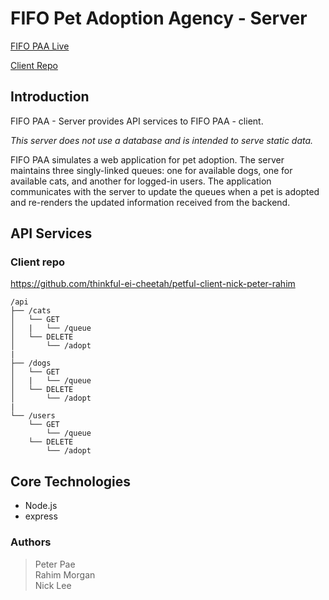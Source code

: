 # FIFO Pet Adoption Agency - Server

[FIFO PAA Live](https://fifo-paa.now.sh/ "Live App")

[Client Repo](https://github.com/thinkful-ei-cheetah/petful-client-nick-peter-rahim/tree/nick "Client Repo")

## Introduction

FIFO PAA - Server provides API services to FIFO PAA - client. 

_This server does not use a database and is intended to serve static data._

FIFO PAA simulates a web application for pet adoption. The server maintains three singly-linked queues: one for available dogs, one for available cats, and another for logged-in users.
The application communicates with the server to update the queues when a pet is adopted and re-renders the updated information received from the backend. 


## API Services

### Client repo

https://github.com/thinkful-ei-cheetah/petful-client-nick-peter-rahim

```
/api
├── /cats
│   └── GET
│   |   └── /queue
│   └── DELETE
│       └── /adopt
|
├── /dogs
│   └── GET
│   |   └── /queue
│   └── DELETE
│       └── /adopt
|
└── /users
    └── GET
        └── /queue
    └── DELETE
        └── /adopt
```

## Core Technologies

- Node.js
- express

### Authors

> Peter Pae<br/>
> Rahim Morgan<br />
> Nick Lee
